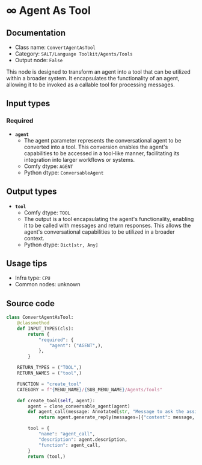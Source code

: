 # ∞ Agent As Tool
## Documentation
- Class name: `ConvertAgentAsTool`
- Category: `SALT/Language Toolkit/Agents/Tools`
- Output node: `False`

This node is designed to transform an agent into a tool that can be utilized within a broader system. It encapsulates the functionality of an agent, allowing it to be invoked as a callable tool for processing messages.
## Input types
### Required
- **`agent`**
    - The agent parameter represents the conversational agent to be converted into a tool. This conversion enables the agent's capabilities to be accessed in a tool-like manner, facilitating its integration into larger workflows or systems.
    - Comfy dtype: `AGENT`
    - Python dtype: `ConversableAgent`
## Output types
- **`tool`**
    - Comfy dtype: `TOOL`
    - The output is a tool encapsulating the agent's functionality, enabling it to be called with messages and return responses. This allows the agent's conversational capabilities to be utilized in a broader context.
    - Python dtype: `Dict[str, Any]`
## Usage tips
- Infra type: `CPU`
- Common nodes: unknown


## Source code
```python
class ConvertAgentAsTool:
    @classmethod
    def INPUT_TYPES(cls):
        return {
            "required": {
                "agent": ("AGENT",),
            },
        }

    RETURN_TYPES = ("TOOL",)
    RETURN_NAMES = ("tool",)

    FUNCTION = "create_tool"
    CATEGORY = f"{MENU_NAME}/{SUB_MENU_NAME}/Agents/Tools"

    def create_tool(self, agent):
        agent = clone_conversable_agent(agent)
        def agent_call(message: Annotated[str, "Message to ask the assistant."]):
            return agent.generate_reply(messages=[{"content": message, "role": "user"}])

        tool = {
            "name": "agent_call",
            "description": agent.description,
            "function": agent_call,
        }
        return (tool,)

```
